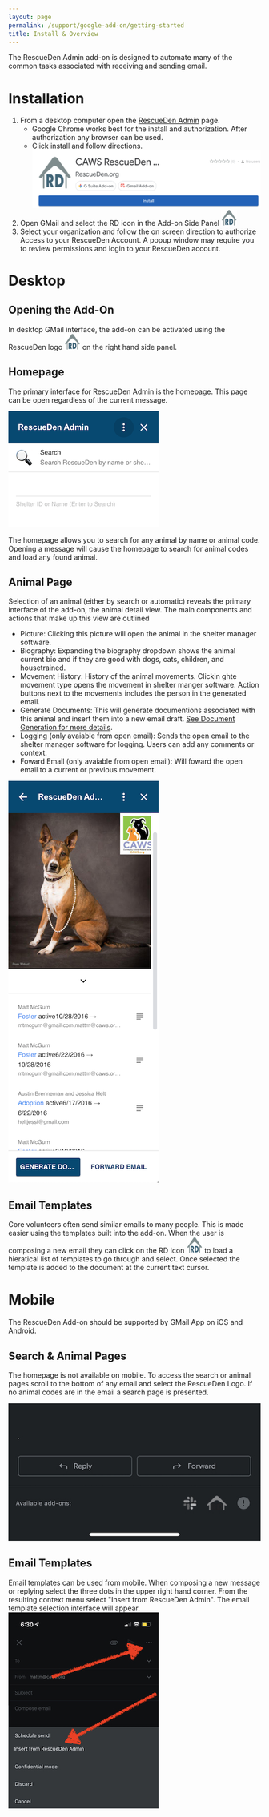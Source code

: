 ```yaml
---
layout: page
permalink: /support/google-add-on/getting-started
title: Install & Overview
---
```

The RescueDen Admin add-on is designed to automate many of the common tasks associated with receiving and sending email.   

# Installation 
1. From a desktop computer open the [RescueDen Admin](https://gsuite.google.com/u/2/marketplace/app/caws_rescueden_admin/576875918203) page.
	* Google Chrome works best for the install and authorization.  After authorization any browser can be used.
	* Click install and follow directions.
	![Install Screen](installImages/installScreen.png)
2. Open GMail and select the RD icon in the Add-on Side Panel
		![Icon](/static/icon_32x32.png)
3. Select your organization and follow the on screen direction to authorize Access to your RescueDen Account. A popup window may require you to review permissions and login to your RescueDen account.

# Desktop
## Opening the Add-On
In desktop GMail interface, the add-on can be activated using the RescueDen logo ![Icon](/static/icon_32x32.png) on the right hand side panel.

## Homepage
The primary interface for RescueDen Admin is the homepage.  This page can be open regardless of the current message.
	
![Install Screen](installImages/homeScreen.png)

The homepage allows you to search for any animal by name or animal code.  Opening a message will cause the homepage to search for animal codes and load any found animal.

## Animal Page
Selection of an animal (either by search or automatic) reveals the primary interface of the add-on, the animal detail view.  The main components and actions that make up this view are outlined
	
* Picture: Clicking this picture will open the animal in the shelter manager software.
* Biography: Expanding the biography dropdown shows the animal current bio and if they are good with dogs, cats, children, and housetrained.
* Movement History: History of the animal movements. Clickin ghte movement type opens the movement in shelter manger software. Action buttons next to the movements includes the person in the generated email. 
* Generate Documents: This will generate documentions associated with this animal and insert them into a new email draft. [See Document Generation for more details](/support/google-add-on/document-generation).
* Logging (only avaiable from open email): Sends the open email to the shelter manager software for logging.  Users can add any comments or context.
* Foward Email (only avaiable from open email): Will foward the open email to a current or previous movement.

![Animal Page](installImages/animalPage.png)

## Email Templates
Core volunteers often send similar emails to many people.  This is made easier using the templates built into the add-on.   When the user is composing a new email they can click on the RD Icon ![Icon](/static/icon_32x32.png) to load a hieratical list of templates to go through and select.  Once selected the template is added to the document at the current text cursor. 

# Mobile
The RescueDen Add-on should be supported by GMail App on iOS and Android.

## Search & Animal Pages
The homepage is not available on mobile.  To access the search or animal pages scroll to the bottom of any email and select the RescueDen Logo. If no animal codes are in the email a search page is presented. 

![Mobile Interface](installImages/mobileSearch.jpeg)

## Email Templates
Email templates can be used from mobile.  When composing a new message or replying select the three dots in the upper right hand corner.  From the resulting context menu select "Insert from RescueDen Admin".  The email template selection interface will appear. 
![Mobile Template](installImages/mobileTemplate.jpeg)


